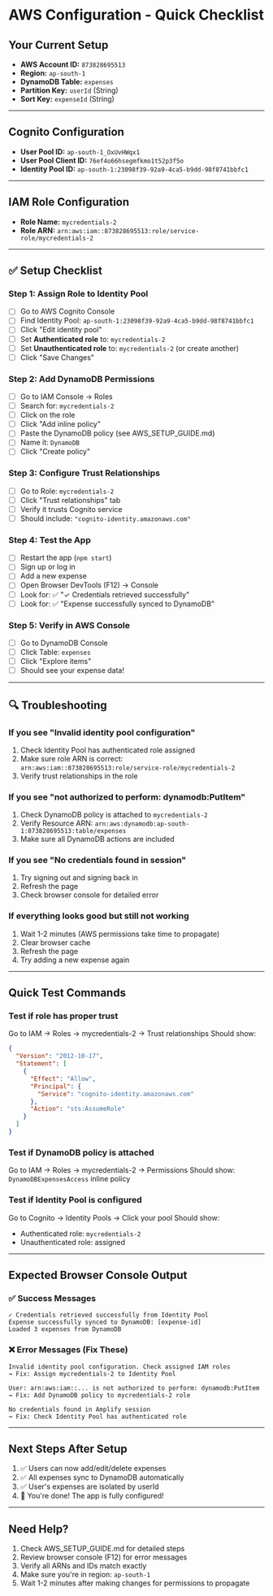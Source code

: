 # AWS Configuration - Quick Checklist

## Your Current Setup

- **AWS Account ID:** `873828695513`
- **Region:** `ap-south-1`
- **DynamoDB Table:** `expenses`
- **Partition Key:** `userId` (String)
- **Sort Key:** `expenseId` (String)

---

## Cognito Configuration

- **User Pool ID:** `ap-south-1_OxUvHWqx1`
- **User Pool Client ID:** `76ef4o66hsegmfkmo1t52p3f5o`
- **Identity Pool ID:** `ap-south-1:23098f39-92a9-4ca5-b9dd-98f8741bbfc1`

---

## IAM Role Configuration

- **Role Name:** `mycredentials-2`
- **Role ARN:** `arn:aws:iam::873828695513:role/service-role/mycredentials-2`

---

## ✅ Setup Checklist

### Step 1: Assign Role to Identity Pool

- [ ] Go to AWS Cognito Console
- [ ] Find Identity Pool: `ap-south-1:23098f39-92a9-4ca5-b9dd-98f8741bbfc1`
- [ ] Click "Edit identity pool"
- [ ] Set **Authenticated role** to: `mycredentials-2`
- [ ] Set **Unauthenticated role** to: `mycredentials-2` (or create another)
- [ ] Click "Save Changes"

### Step 2: Add DynamoDB Permissions

- [ ] Go to IAM Console → Roles
- [ ] Search for: `mycredentials-2`
- [ ] Click on the role
- [ ] Click "Add inline policy"
- [ ] Paste the DynamoDB policy (see AWS_SETUP_GUIDE.md)
- [ ] Name it: `DynamoDB`
- [ ] Click "Create policy"

### Step 3: Configure Trust Relationships

- [ ] Go to Role: `mycredentials-2`
- [ ] Click "Trust relationships" tab
- [ ] Verify it trusts Cognito service
- [ ] Should include: `"cognito-identity.amazonaws.com"`

### Step 4: Test the App

- [ ] Restart the app (`npm start`)
- [ ] Sign up or log in
- [ ] Add a new expense
- [ ] Open Browser DevTools (F12) → Console
- [ ] Look for: ✅ "✓ Credentials retrieved successfully"
- [ ] Look for: ✅ "Expense successfully synced to DynamoDB"

### Step 5: Verify in AWS Console

- [ ] Go to DynamoDB Console
- [ ] Click Table: `expenses`
- [ ] Click "Explore items"
- [ ] Should see your expense data!

---

## 🔍 Troubleshooting

### If you see "Invalid identity pool configuration"

1. Check Identity Pool has authenticated role assigned
2. Make sure role ARN is correct: `arn:aws:iam::873828695513:role/service-role/mycredentials-2`
3. Verify trust relationships in the role

### If you see "not authorized to perform: dynamodb:PutItem"

1. Check DynamoDB policy is attached to `mycredentials-2`
2. Verify Resource ARN: `arn:aws:dynamodb:ap-south-1:873828695513:table/expenses`
3. Make sure all DynamoDB actions are included

### If you see "No credentials found in session"

1. Try signing out and signing back in
2. Refresh the page
3. Check browser console for detailed error

### If everything looks good but still not working

1. Wait 1-2 minutes (AWS permissions take time to propagate)
2. Clear browser cache
3. Refresh the page
4. Try adding a new expense again

---

## Quick Test Commands

### Test if role has proper trust

Go to IAM → Roles → mycredentials-2 → Trust relationships
Should show:

```json
{
  "Version": "2012-10-17",
  "Statement": [
    {
      "Effect": "Allow",
      "Principal": {
        "Service": "cognito-identity.amazonaws.com"
      },
      "Action": "sts:AssumeRole"
    }
  ]
}
```

### Test if DynamoDB policy is attached

Go to IAM → Roles → mycredentials-2 → Permissions
Should show: `DynamoDBExpensesAccess` inline policy

### Test if Identity Pool is configured

Go to Cognito → Identity Pools → Click your pool
Should show:

- Authenticated role: `mycredentials-2`
- Unauthenticated role: assigned

---

## Expected Browser Console Output

### ✅ Success Messages

```
✓ Credentials retrieved successfully from Identity Pool
Expense successfully synced to DynamoDB: [expense-id]
Loaded 3 expenses from DynamoDB
```

### ❌ Error Messages (Fix These)

```
Invalid identity pool configuration. Check assigned IAM roles
→ Fix: Assign mycredentials-2 to Identity Pool

User: arn:aws:iam::... is not authorized to perform: dynamodb:PutItem
→ Fix: Add DynamoDB policy to mycredentials-2 role

No credentials found in Amplify session
→ Fix: Check Identity Pool has authenticated role
```

---

## Next Steps After Setup

1. ✅ Users can now add/edit/delete expenses
2. ✅ All expenses sync to DynamoDB automatically
3. ✅ User's expenses are isolated by userId
4. 🎉 You're done! The app is fully configured!

---

## Need Help?

1. Check AWS_SETUP_GUIDE.md for detailed steps
2. Review browser console (F12) for error messages
3. Verify all ARNs and IDs match exactly
4. Make sure you're in region: `ap-south-1`
5. Wait 1-2 minutes after making changes for permissions to propagate

